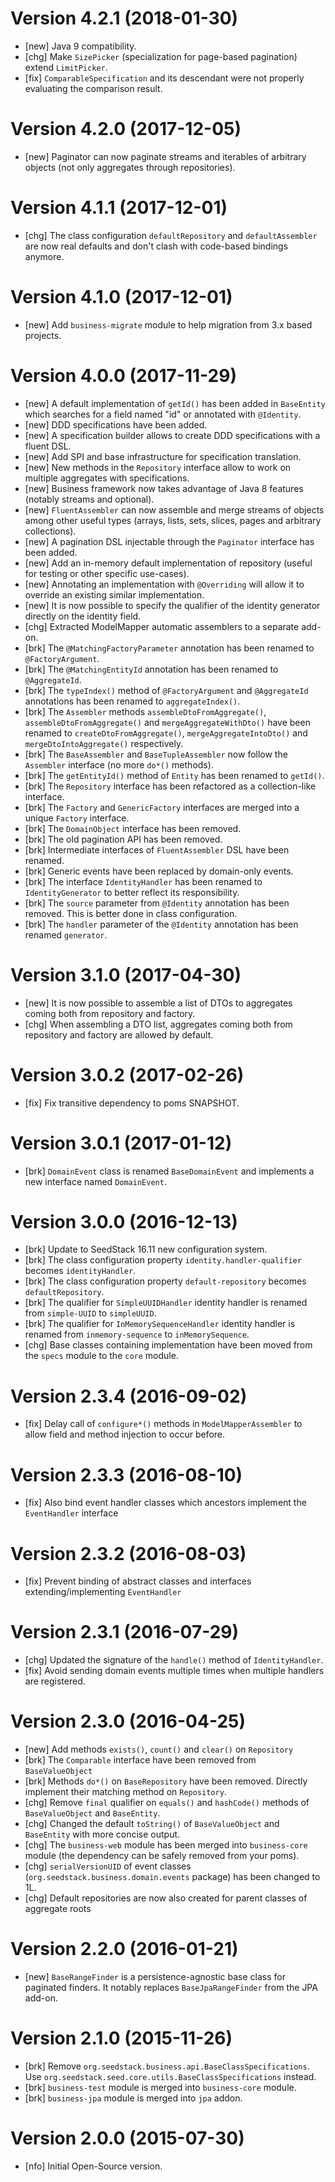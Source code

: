 # Version 4.2.1 (2018-01-30)

* [new] Java 9 compatibility.
* [chg] Make `SizePicker` (specialization for page-based pagination) extend `LimitPicker`.
* [fix] `ComparableSpecification` and its descendant were not properly evaluating the comparison result.

# Version 4.2.0 (2017-12-05)

* [new] Paginator can now paginate streams and iterables of arbitrary objects (not only aggregates through repositories).

# Version 4.1.1 (2017-12-01)

* [chg] The class configuration `defaultRepository` and `defaultAssembler` are now real defaults and don't clash with code-based bindings anymore.

# Version 4.1.0 (2017-12-01)

* [new] Add `business-migrate` module to help migration from 3.x based projects.

# Version 4.0.0 (2017-11-29)

* [new] A default implementation of `getId()` has been added in `BaseEntity` which searches for a field named "id" or annotated with `@Identity`. 
* [new] DDD specifications have been added.
* [new] A specification builder allows to create DDD specifications with a fluent DSL. 
* [new] Add SPI and base infrastructure for specification translation.
* [new] New methods in the `Repository` interface allow to work on multiple aggregates with specifications. 
* [new] Business framework now takes advantage of Java 8 features (notably streams and optional).
* [new] `FluentAssembler` can now assemble and merge streams of objects among other useful types (arrays, lists, sets, slices, pages and arbitrary collections).
* [new] A pagination DSL injectable through the `Paginator` interface has been added.
* [new] Add an in-memory default implementation of repository (useful for testing or other specific use-cases).
* [new] Annotating an implementation with `@Overriding` will allow it to override an existing similar implementation.
* [new] It is now possible to specify the qualifier of the identity generator directly on the identity field.
* [chg] Extracted ModelMapper automatic assemblers to a separate add-on.
* [brk] The `@MatchingFactoryParameter` annotation has been renamed to `@FactoryArgument`. 
* [brk] The `@MatchingEntityId` annotation has been renamed to `@AggregateId`.
* [brk] The `typeIndex()` method of `@FactoryArgument` and `@AggregateId` annotations has been renamed to `aggregateIndex()`.
* [brk] The `Assembler` methods `assembleDtoFromAggregate()`, `assembleDtoFromAggregate()` and `mergeAggregateWithDto()` have been renamed to `createDtoFromAggregate()`, `mergeAggregateIntoDto()` and `mergeDtoIntoAggregate()` respectively.
* [brk] The `BaseAssembler` and `BaseTupleAssembler` now follow the `Assembler` interface (no more `do*()` methods).
* [brk] The `getEntityId()` method of `Entity` has been renamed to `getId()`.
* [brk] The `Repository` interface has been refactored as a collection-like interface.
* [brk] The `Factory` and `GenericFactory` interfaces are merged into a unique `Factory` interface.
* [brk] The `DomainObject` interface has been removed.
* [brk] The old pagination API has been removed.
* [brk] Intermediate interfaces of `FluentAssembler` DSL have been renamed.
* [brk] Generic events have been replaced by domain-only events.
* [brk] The interface `IdentityHandler` has been renamed to `IdentityGenerator` to better reflect its responsibility.
* [brk] The `source` parameter from `@Identity` annotation has been removed. This is better done in class configuration.
* [brk] The `handler` parameter of the `@Identity` annotation has been renamed `generator`.

# Version 3.1.0 (2017-04-30)

* [new] It is now possible to assemble a list of DTOs to aggregates coming both from repository and factory.
* [chg] When assembling a DTO list, aggregates coming both from repository and factory are allowed by default.

# Version 3.0.2 (2017-02-26)

* [fix] Fix transitive dependency to poms SNAPSHOT.

# Version 3.0.1 (2017-01-12)

* [brk] `DomainEvent` class is renamed `BaseDomainEvent` and implements a new interface named `DomainEvent`.

# Version 3.0.0 (2016-12-13)

* [brk] Update to SeedStack 16.11 new configuration system.
* [brk] The class configuration property `identity.handler-qualifier` becomes `identityHandler`.
* [brk] The class configuration property `default-repository` becomes `defaultRepository`.
* [brk] The qualifier for `SimpleUUIDHandler` identity handler is renamed from `simple-UUID` to `simpleUUID`.
* [brk] The qualifier for `InMemorySequenceHandler` identity handler is renamed from `inmemory-sequence` to `inMemorySequence`.
* [chg] Base classes containing implementation have been moved from the `specs` module to the `core` module.

# Version 2.3.4 (2016-09-02)

* [fix] Delay call of `configure*()` methods in `ModelMapperAssembler` to allow field and method injection to occur before.  

# Version 2.3.3 (2016-08-10)

* [fix] Also bind event handler classes which ancestors implement the `EventHandler` interface

# Version 2.3.2 (2016-08-03)

* [fix] Prevent binding of abstract classes and interfaces extending/implementing `EventHandler`

# Version 2.3.1 (2016-07-29)

* [chg] Updated the signature of the `handle()` method of `IdentityHandler`.
* [fix] Avoid sending domain events multiple times when multiple handlers are registered.

# Version 2.3.0 (2016-04-25)

* [new] Add methods `exists()`, `count()` and `clear()` on `Repository`
* [brk] The `Comparable` interface have been removed from `BaseValueObject`
* [brk] Methods `do*()` on `BaseRepository` have been removed. Directly implement their matching method on `Repository`.
* [chg] Remove `final` qualifier on `equals()` and `hashCode()` methods of `BaseValueObject` and `BaseEntity`.
* [chg] Changed the default `toString()` of `BaseValueObject` and `BaseEntity` with more concise output.
* [chg] The `business-web` module has been merged into `business-core` module (the dependency can be safely removed from your poms).
* [chg] `serialVersionUID` of event classes (`org.seedstack.business.domain.events` package) has been changed to 1L.
* [chg] Default repositories are now also created for parent classes of aggregate roots

# Version 2.2.0 (2016-01-21)

* [new] `BaseRangeFinder` is a persistence-agnostic base class for paginated finders. It notably replaces `BaseJpaRangeFinder` from the JPA add-on.

# Version 2.1.0 (2015-11-26)

* [brk] Remove `org.seedstack.business.api.BaseClassSpecifications`. Use `org.seedstack.seed.core.utils.BaseClassSpecifications` instead.
* [brk] `business-test` module is merged into `business-core` module.
* [brk] `business-jpa` module is merged into `jpa` addon.

# Version 2.0.0 (2015-07-30)

* [nfo] Initial Open-Source version.
